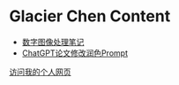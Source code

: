 #  Glacier Chen Content
- [数字图像处理笔记](https://www.glacierchen.asia/数字图像处理复习)
- [ChatGPT论文修改润色Prompt](https://www.glacierchen.asia/Z：Prompts/论文润色Prompt)
  
<a href="/personal_page">访问我的个人网页</a>
